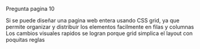 Pregunta pagina 10

Si se puede diseñar una pagina web entera usando CSS grid, ya que permite organizar y distribuir los elementos facilmente en filas y columnas
Los cambios visuales rapidos se logran porque grid simplica el layout con poquitas reglas 
